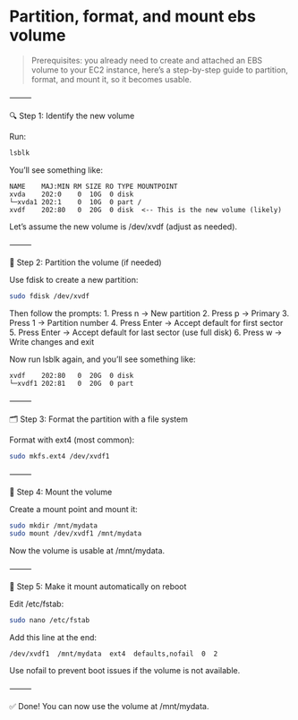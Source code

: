 
# Partition, format, and mount ebs volume

> Prerequisites: you already need to create and attached an EBS volume to your EC2 instance, here’s a step-by-step guide to partition, format, and mount it, so it becomes usable.

⸻

🔍 Step 1: Identify the new volume

Run:
```sh
lsblk
```
You’ll see something like:
```
NAME    MAJ:MIN RM SIZE RO TYPE MOUNTPOINT
xvda    202:0    0  10G  0 disk
└─xvda1 202:1    0  10G  0 part /
xvdf    202:80   0  20G  0 disk  <-- This is the new volume (likely)
```
Let’s assume the new volume is /dev/xvdf (adjust as needed).

⸻

🧱 Step 2: Partition the volume (if needed)

Use fdisk to create a new partition:
```sh
sudo fdisk /dev/xvdf
```
Then follow the prompts:
	1.	Press n → New partition
	2.	Press p → Primary
	3.	Press 1 → Partition number
	4.	Press Enter → Accept default for first sector
	5.	Press Enter → Accept default for last sector (use full disk)
	6.	Press w → Write changes and exit

Now run lsblk again, and you’ll see something like:
```
xvdf    202:80   0  20G  0 disk
└─xvdf1 202:81   0  20G  0 part
```


⸻

🗂️ Step 3: Format the partition with a file system

Format with ext4 (most common):
```sh
sudo mkfs.ext4 /dev/xvdf1
```


⸻

📁 Step 4: Mount the volume

Create a mount point and mount it:
```sh
sudo mkdir /mnt/mydata
sudo mount /dev/xvdf1 /mnt/mydata
```
Now the volume is usable at /mnt/mydata.

⸻

🔄 Step 5: Make it mount automatically on reboot

Edit /etc/fstab:
```sh
sudo nano /etc/fstab
```
Add this line at the end:
```
/dev/xvdf1  /mnt/mydata  ext4  defaults,nofail  0  2
```
Use nofail to prevent boot issues if the volume is not available.

⸻

✅ Done! You can now use the volume at /mnt/mydata.

